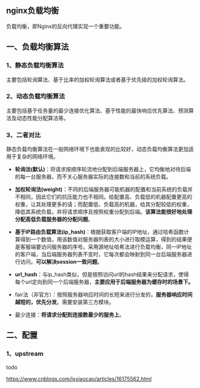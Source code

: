 ## nginx负载均衡

负载均衡，即Nginx的反向代理实现一个重要功能。

## 一、负载均衡算法

### 1、静态负载均衡算法

主要包括轮询算法、基于比率的加权轮询算法或者基于优先级的加权轮询算法。

### 2、动态负载均衡算法

主要包括基于任务量的最少连接优化算法、基于性能的最快响应优先算法、预测算法及动态性能分配算法等。

### 3、二者对比

静态负载均衡算法在一般网络环境下也能表现的比较好，动态负载均衡算法更加适用于复杂的网络环境。

* **轮询法(默认)**：将请求按顺序轮流地分配到后端服务器上，它均衡地对待后端的每一台服务器，而不关心服务器实际的连接数和当前的系统负载。

* **加权轮询法(weight)**：不同的后端服务器可能机器的配置和当前系统的负载并不相同，因此它们的抗压能力也不相同。给配置高、负载低的机器配置更高的权重，让其处理更多的请；而配置低、负载高的机器，给其分配较低的权重，降低其系统负载，并将请求顺序且按照权重分配到后端。**该算法能很好地处理分配高低负载服务器的分配问题**。

* **基于IP路由负载算法(ip_hash)**：根据获取客户端的IP地址，通过哈希函数计算得到一个数值，用该数值对服务器列表的大小进行取模运算，得到的结果便是客服端要访问服务器的序号。采用源地址哈希法进行负载均衡，同一IP地址的客户端，当后端服务器列表不变时，它每次都会映射到同一台后端服务器进行访问。**可以解决session一致问题**。

* **url_hash**：与ip_hash类似，但是按照访问url的hash结果来分配请求，使得每个url定向到同一个后端服务器，**主要应用于后端服务器为缓存时的场景下。**

* fair法（非官方）：按照服务器响应时间的长短来进行分发的，**服务器响应时间越短的，优先分发**。需要安装第三方模块。

* 最少连接：**将请求分配到连接数最少的服务上**。

## 二、配置

### 1、upstream

todo

https://www.cnblogs.com/jxxiaocao/articles/16175562.html

